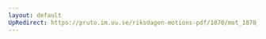 ```yaml
---
layout: default
UpRedirect: https://pruto.im.uu.se/riksdagen-motions-pdf/1870/mot_1870__ak__140/mot_1870__ak__140-003.pdf
---
```

